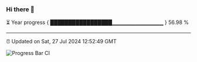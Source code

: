 ### Hi there 👋

⏳ Year progress { █████████████████▁▁▁▁▁▁▁▁▁▁▁▁▁ } 56.98 %

---

⏰ Updated on Sat, 27 Jul 2024 12:52:49 GMT

![Progress Bar CI](https://github.com/IshwaranRudhara/GIT-ACTION/workflows/Progress%20Bar%20CI/badge.svg)
